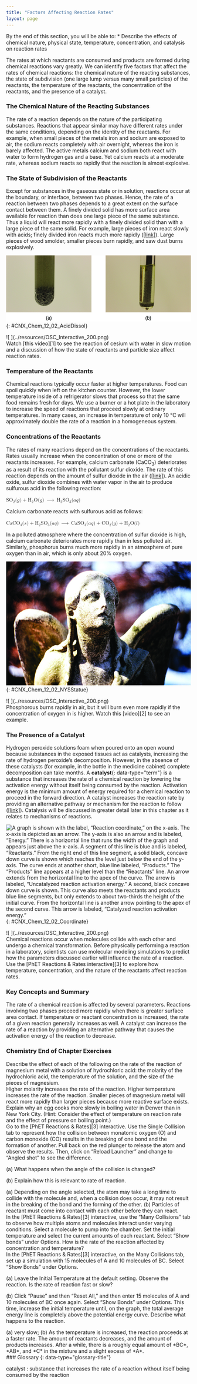 ```yaml
---
title: "Factors Affecting Reaction Rates"
layout: page
---
```



<div data-type="abstract" markdown="1">
By the end of this section, you will be able to:
* Describe the effects of chemical nature, physical state, temperature, concentration, and catalysis on reaction rates

</div>

The rates at which reactants are consumed and products are formed during chemical reactions vary greatly. We can identify five factors that affect the rates of chemical reactions: the chemical nature of the reacting substances, the state of subdivision (one large lump versus many small particles) of the reactants, the temperature of the reactants, the concentration of the reactants, and the presence of a catalyst.

### The Chemical Nature of the Reacting Substances

The rate of a reaction depends on the nature of the participating substances. Reactions that appear similar may have different rates under the same conditions, depending on the identity of the reactants. For example, when small pieces of the metals iron and sodium are exposed to air, the sodium reacts completely with air overnight, whereas the iron is barely affected. The active metals calcium and sodium both react with water to form hydrogen gas and a base. Yet calcium reacts at a moderate rate, whereas sodium reacts so rapidly that the reaction is almost explosive.

### The State of Subdivision of the Reactants

Except for substances in the gaseous state or in solution, reactions occur at the boundary, or interface, between two phases. Hence, the rate of a reaction between two phases depends to a great extent on the surface contact between them. A finely divided solid has more surface area available for reaction than does one large piece of the same substance. Thus a liquid will react more rapidly with a finely divided solid than with a large piece of the same solid. For example, large pieces of iron react slowly with acids; finely divided iron reacts much more rapidly ([\[link\]](#CNX_Chem_12_02_AcidDissol)). Large pieces of wood smolder, smaller pieces burn rapidly, and saw dust burns explosively.

 ![This figure shows two photos labeled (a) and (b). Photo (a) shows the bottom of a test tube. The test tube is filled with a dark gas, and there is a dark substance and bubbles in the bottom. Photo (b) shows a rod and bubbles in a test tube similar to photo (a), but the gas in the test tube is not as dark.](../resources/CNX_Chem_12_02_AcidDissol.jpg "(a) Iron powder reacts rapidly with dilute hydrochloric acid and produces bubbles of hydrogen gas because the powder has a large total surface area: 2Fe(s) + 6HCl(aq) &#x27F6; 2FeCl3(aq) + 3H2(g). (b) An iron nail reacts more slowly."){: #CNX_Chem_12_02_AcidDissol}

<div data-type="note" class="chemistry link-to-learning" markdown="1">
<div data-type="media" data-alt="&#xA0;">
![&#xA0;](../resources/OSC_Interactive_200.png)
</div>
Watch [this video][1] to see the reaction of cesium with water in slow motion and a discussion of how the state of reactants and particle size affect reaction rates.

</div>

### Temperature of the Reactants

Chemical reactions typically occur faster at higher temperatures. Food can spoil quickly when left on the kitchen counter. However, the lower temperature inside of a refrigerator slows that process so that the same food remains fresh for days. We use a burner or a hot plate in the laboratory to increase the speed of reactions that proceed slowly at ordinary temperatures. In many cases, an increase in temperature of only 10 °C will approximately double the rate of a reaction in a homogeneous system.

### Concentrations of the Reactants

The rates of many reactions depend on the concentrations of the reactants. Rates usually increase when the concentration of one or more of the reactants increases. For example, calcium carbonate (CaCO<sub>3</sub>) deteriorates as a result of its reaction with the pollutant sulfur dioxide. The rate of this reaction depends on the amount of sulfur dioxide in the air ([\[link\]](#CNX_Chem_12_02_NYSStatue)). An acidic oxide, sulfur dioxide combines with water vapor in the air to produce sulfurous acid in the following reaction:

<div data-type="equation">
<math xmlns="http://www.w3.org/1998/Math/MathML"><mrow><msub><mrow><mtext>SO</mtext></mrow><mtext>2</mtext></msub><mo stretchy="false">(</mo><mi>g</mi><mo stretchy="false">)</mo><mo>+</mo><msub><mtext>H</mtext><mn>2</mn></msub><mtext>O(</mtext><mi>g</mi><mo stretchy="false">)</mo><mspace width="0.2em" /><mo stretchy="false">⟶</mo><mspace width="0.2em" /><msub><mtext>H</mtext><mn>2</mn></msub><msub><mrow><mtext>SO</mtext></mrow><mtext>3</mtext></msub><mo stretchy="false">(</mo><mi>a</mi><mi>q</mi><mo stretchy="false">)</mo></mrow></math>
</div>

Calcium carbonate reacts with sulfurous acid as follows:

<div data-type="equation">
<math xmlns="http://www.w3.org/1998/Math/MathML"><mrow><msub><mrow><mtext>CaCO</mtext></mrow><mtext>3</mtext></msub><mo stretchy="false">(</mo><mi>s</mi><mo stretchy="false">)</mo><mo>+</mo><msub><mtext>H</mtext><mn>2</mn></msub><msub><mrow><mtext>SO</mtext></mrow><mtext>3</mtext></msub><mo stretchy="false">(</mo><mi>a</mi><mi>q</mi><mo stretchy="false">)</mo><mspace width="0.2em" /><mo stretchy="false">⟶</mo><mspace width="0.2em" /><msub><mrow><mtext>CaSO</mtext></mrow><mtext>3</mtext></msub><mo stretchy="false">(</mo><mi>a</mi><mi>q</mi><mo stretchy="false">)</mo><mo>+</mo><msub><mrow><mtext>CO</mtext></mrow><mtext>2</mtext></msub><mo stretchy="false">(</mo><mi>g</mi><mo stretchy="false">)</mo><mo>+</mo><msub><mtext>H</mtext><mn>2</mn></msub><mtext>O(</mtext><mi>l</mi><mo stretchy="false">)</mo></mrow></math>
</div>

In a polluted atmosphere where the concentration of sulfur dioxide is high, calcium carbonate deteriorates more rapidly than in less polluted air. Similarly, phosphorus burns much more rapidly in an atmosphere of pure oxygen than in air, which is only about 20% oxygen.

 ![A photograph is shown of an angel statue. While some details of the statue, including facial features, are present, effects of weathering appear to be diminishing these features.](../resources/CNX_Chem_12_02_NYSStatue.jpg "Statues made from carbonate compounds such as limestone and marble typically weather slowly over time due to the actions of water, and thermal expansion and contraction. However, pollutants like sulfur dioxide can accelerate weathering. As the concentration of air pollutants increases, deterioration of limestone occurs more rapidly. (credit: James P Fisher III)"){: #CNX_Chem_12_02_NYSStatue}

<div data-type="note" class="chemistry link-to-learning" markdown="1">
<div data-type="media" data-alt="&#xA0;">
![&#xA0;](../resources/OSC_Interactive_200.png)
</div>
Phosphorous burns rapidly in air, but it will burn even more rapidly if the concentration of oxygen in is higher. Watch this [video][2] to see an example.

</div>

### The Presence of a Catalyst

Hydrogen peroxide solutions foam when poured onto an open wound because substances in the exposed tissues act as catalysts, increasing the rate of hydrogen peroxide’s decomposition. However, in the absence of these catalysts (for example, in the bottle in the medicine cabinet) complete decomposition can take months. A **catalyst**{: data-type="term"} is a substance that increases the rate of a chemical reaction by lowering the activation energy without itself being consumed by the reaction. Activation energy is the minimum amount of energy required for a chemical reaction to proceed in the forward direction. A catalyst increases the reaction rate by providing an alternative pathway or mechanism for the reaction to follow ([\[link\]](#CNX_Chem_12_02_Coordinate)). Catalysis will be discussed in greater detail later in this chapter as it relates to mechanisms of reactions.

 ![A graph is shown with the label, &#x201C;Reaction coordinate,&#x201D; on the x-axis. The x-axis is depicted as an arrow. The y-axis is also an arrow and is labeled, &#x201C;Energy.&#x201D; There is a horizontal line that runs the width of the graph and appears just above the x-axis. A segment of this line is blue and is labeled, &#x201C;Reactants.&#x201D; From the right end of this line segment, a solid black, concave down curve is shown which reaches the level just below the end of the y-axis. The curve ends at another short, blue line labeled, &#x201C;Products.&#x201D; The &#x201C;Products&#x201D; line appears at a higher level than the &#x201C;Reactants&#x201D; line. An arrow extends from the horizontal line to the apex of the curve. The arrow is labeled, &#x201C;Uncatalyzed reaction activation energy.&#x201D; A second, black concave down curve is shown. This curve also meets the reactants and products blue line segments, but only extends to about two-thirds the height of the initial curve. From the horizontal line is another arrow pointing to the apex of the second curve. This arrow is labeled, &#x201C;Catalyzed reaction activation energy.&#x201D;](../resources/CNX_Chem_12_02_Coordinate.jpg "The presence of a catalyst increases the rate of a reaction by lowering its activation energy."){: #CNX_Chem_12_02_Coordinate}

<div data-type="note" class="chemistry link-to-learning" markdown="1">
<div data-type="media" data-alt="&#xA0;">
![&#xA0;](../resources/OSC_Interactive_200.png)
</div>
Chemical reactions occur when molecules collide with each other and undergo a chemical transformation. Before physically performing a reaction in a laboratory, scientists can use molecular modeling simulations to predict how the parameters discussed earlier will influence the rate of a reaction. Use the [PhET Reactions &amp; Rates interactive][3] to explore how temperature, concentration, and the nature of the reactants affect reaction rates.

</div>

### Key Concepts and Summary

The rate of a chemical reaction is affected by several parameters. Reactions involving two phases proceed more rapidly when there is greater surface area contact. If temperature or reactant concentration is increased, the rate of a given reaction generally increases as well. A catalyst can increase the rate of a reaction by providing an alternative pathway that causes the activation energy of the reaction to decrease.

### Chemistry End of Chapter Exercises

<div data-type="exercise">
<div data-type="problem" markdown="1">
Describe the effect of each of the following on the rate of the reaction of magnesium metal with a solution of hydrochloric acid: the molarity of the hydrochloric acid, the temperature of the solution, and the size of the pieces of magnesium.

</div>
<div data-type="solution" markdown="1">
Higher molarity increases the rate of the reaction. Higher temperature increases the rate of the reaction. Smaller pieces of magnesium metal will react more rapidly than larger pieces because more reactive surface exists.

</div>
</div>

<div data-type="exercise">
<div data-type="problem" markdown="1">
Explain why an egg cooks more slowly in boiling water in Denver than in New York City. (Hint: Consider the effect of temperature on reaction rate and the effect of pressure on boiling point.)

</div>
</div>

<div data-type="exercise">
<div data-type="problem" markdown="1">
Go to the [PhET Reactions &amp; Rates][3] interactive. Use the Single Collision tab to represent how the collision between monatomic oxygen (O) and carbon monoxide (CO) results in the breaking of one bond and the formation of another. Pull back on the red plunger to release the atom and observe the results. Then, click on “Reload Launcher” and change to “Angled shot” to see the difference.

(a) What happens when the angle of the collision is changed?

(b) Explain how this is relevant to rate of reaction.

</div>
<div data-type="solution" markdown="1">
(a) Depending on the angle selected, the atom may take a long time to collide with the molecule and, when a collision does occur, it may not result in the breaking of the bond and the forming of the other. (b) Particles of reactant must come into contact with each other before they can react.

</div>
</div>

<div data-type="exercise">
<div data-type="problem" markdown="1">
In the [PhET Reactions &amp; Rates][3] interactive, use the “Many Collisions” tab to observe how multiple atoms and molecules interact under varying conditions. Select a molecule to pump into the chamber. Set the initial temperature and select the current amounts of each reactant. Select “Show bonds” under Options. How is the rate of the reaction affected by concentration and temperature?

</div>
</div>

<div data-type="exercise">
<div data-type="problem" markdown="1">
In the [PhET Reactions &amp; Rates][3] interactive, on the Many Collisions tab, set up a simulation with 15 molecules of A and 10 molecules of BC. Select “Show Bonds” under Options.

(a) Leave the Initial Temperature at the default setting. Observe the reaction. Is the rate of reaction fast or slow?

(b) Click “Pause” and then “Reset All,” and then enter 15 molecules of A and 10 molecules of BC once again. Select “Show Bonds” under Options. This time, increase the initial temperature until, on the graph, the total average energy line is completely above the potential energy curve. Describe what happens to the reaction.

</div>
<div data-type="solution" markdown="1">
(a) very slow; (b) As the temperature is increased, the reaction proceeds at a faster rate. The amount of reactants decreases, and the amount of products increases. After a while, there is a roughly equal amount of *BC*, *AB*, and *C* in the mixture and a slight excess of *A*.

</div>
</div>

<div data-type="glossary" markdown="1">
### Glossary
{: data-type="glossary-title"}

catalyst
: substance that increases the rate of a reaction without itself being consumed by the reaction

</div>



[1]: http://openstaxcollege.org/l/16cesium
[2]: http://openstaxcollege.org/l/16phosphor
[3]: http://openstaxcollege.org/l/16PHETreaction
